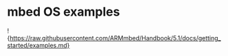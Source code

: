 # mbed OS examples

!{https://raw.githubusercontent.com/ARMmbed/Handbook/5.1/docs/getting_started/examples.md}
